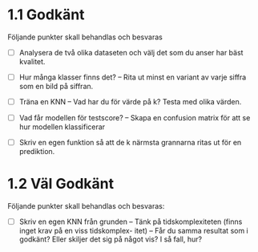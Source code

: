 # 1.1 Godkänt
Följande punkter skall behandlas och besvaras

- [ ] Analysera de två olika dataseten och välj det som du anser har bäst
kvalitet.

- [ ] Hur många klasser finns det?
    – Rita ut minst en variant av varje siffra som en bild på siffran.

- [ ] Träna en KNN
    – Vad har du för värde på k? Testa med olika värden.

- [ ] Vad får modellen för testscore?
    – Skapa en confusion matrix för att se hur modellen klassificerar

- [ ] Skriv en egen funktion så att de k närmsta grannarna ritas ut för en
prediktion.

# 1.2 Väl Godkänt
Följande punkter skall behandlas och besvaras:

- [ ] Skriv en egen KNN från grunden
    – Tänk på tidskomplexiteten (finns inget krav på en viss tidskomplex-
    itet)
    – Får du samma resultat som i godkänt? Eller skiljer det sig på något
    vis? I så fall, hur?